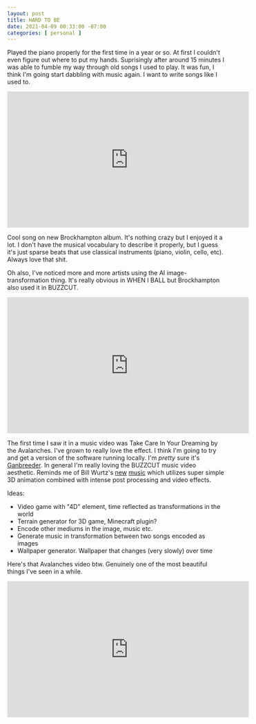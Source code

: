 ```yaml
---
layout: post
title: HARD TO BE
date: 2021-04-09 00:33:00 -07:00
categories: [ personal ]
---
```


Played the piano properly for the first time in a year or so. At first I couldn't even figure out where to put my hands. Suprisingly after around 15 minutes I was able to fumble my way through old songs I used to play. It was fun, I think I'm going start dabbling with music again. I want to write songs like I used to.

<iframe
    class="mb-3"
    width="560"
    height="315"
    src="https://www.youtube.com/embed/HfhBABDDlug"
    title="YouTube video player"
    frameborder="0"
    allow="
        accelerometer;
        autoplay;
        clipboard-write;
        encrypted-media;
        gyroscope;
        picture-in-picture"
    allowfullscreen>
</iframe>

Cool song on new Brockhampton album. It's nothing crazy but I enjoyed it a lot. I don't have the musical vocabulary to describe it properly, but I guess it's just sparse beats that use classical instruments (piano, violin, cello, etc). Always love that shit.

Oh also, I've noticed more and more artists using the AI image-transformation thing. It's really obvious in WHEN I BALL but Brockhampton also used it in BUZZCUT.

<iframe
    class="mb-3"
    width="560"
    height="315"
    src="https://www.youtube.com/embed/fsQhOCkczHQ?start=144"
    title="YouTube video player"
    frameborder="0"
    allow="
        accelerometer;
        autoplay;
        clipboard-write;
        encrypted-media;
        gyroscope;
        picture-in-picture"
    allowfullscreen>
</iframe>

The first time I saw it in a music video was Take Care In Your Dreaming by the Avalanches. I've grown to really love the effect. I think I'm going to try and get a version of the software running locally. I'm _pretty_ sure it's [Ganbreeder](https://github.com/joel-simon/ganbreeder). In general I'm really loving the BUZZCUT music video aesthetic. Reminds me of Bill Wurtz's [new](https://www.youtube.com/watch?v=zNTaVTMoNTk) [music](https://www.youtube.com/watch?v=cXuuhdCnMiU) which utilizes super simple 3D animation combined with intense post processing and video effects.

Ideas:

- Video game with "4D" element, time reflected as transformations in the world
- Terrain generator for 3D game, Minecraft plugin?
- Encode other mediums in the image, music etc.
- Generate music in transformation between two songs encoded as images
- Wallpaper generator. Wallpaper that changes (very slowly) over time

Here's that Avalanches video btw. Genuinely one of the most beautiful things I've seen in a while.

<iframe
    class="mb-3"
    width="560"
    height="315"
    src="https://www.youtube.com/embed/8yTtE-B7NpM"
    title="YouTube video player"
    frameborder="0"
    allow="
        accelerometer;
        autoplay;
        clipboard-write;
        encrypted-media;
        gyroscope;
        picture-in-picture"
    allowfullscreen>
</iframe>